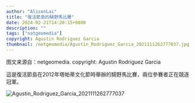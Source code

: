 ```yaml
---
author: "AlisonLai"
title: "復活節島的騎野馬比賽"
date: 2024-02-21T14:20:15+0800
description: ""
tags: ["natgeomedia"]
copyright: Agustin Rodriguez Garcia
thumbnail: /netgeomedia/Agustin_Rodriguez_Garcia_2021111262777037.jpg
---
```

图文来源自：netgeomedia.  copyright: Agustin Rodriguez Garcia

這是復活節島在2012年塔帕蒂文化節時舉辦的騎野馬比賽，兩位參賽者正在競逐冠軍。

![Agustin_Rodriguez_Garcia_2021111262777037](/netgeomedia/Agustin_Rodriguez_Garcia_2021111262777037.jpg)